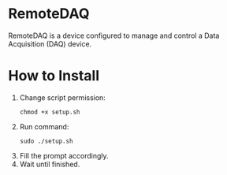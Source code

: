 # RemoteDAQ
RemoteDAQ is a device configured to manage and control a Data Acquisition (DAQ) device.

# How to Install
1. Change script permission:
    ```
    chmod +x setup.sh
    ```
2. Run command:
    ```
    sudo ./setup.sh
    ```
3. Fill the prompt accordingly.
4. Wait until finished.
